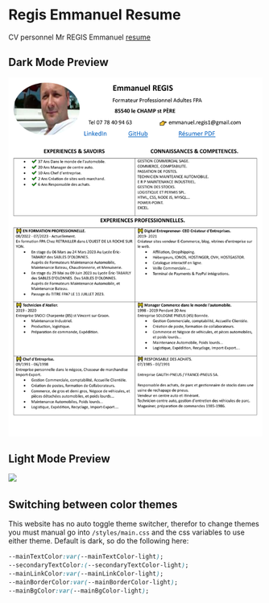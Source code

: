 # Regis Emmanuel Resume

CV personnel Mr REGIS Emmanuel [resume](./assets/Emmanuel%20REGIS.pdf) 


## Dark Mode Preview

<img src="assets/Emmanuel%20REGIS.pdf">

## Light Mode Preview

<img src="assets/Emmanuel%20REGIS.docx">

## Switching between color themes

This website has no auto toggle theme switcher, therefor to change themes you must manual go into `/styles/main.css` and the css variables to use either theme. Default is dark, so do the following here:

```css
--mainTextColor:var(--mainTextColor-light); 
--secondaryTextColor:(--secondaryTextColor-light);
--mainLinkColor:var(--mainLinkColor-light);
--mainBorderColor:var(--mainBorderColor-light);
--mainBgColor:var(--mainBgColor-light);
```
